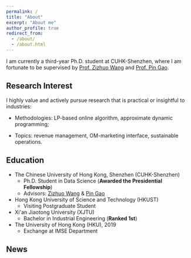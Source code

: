 ```yaml
---
permalink: /
title: "About"
excerpt: "About me"
author_profile: true
redirect_from: 
  - /about/
  - /about.html
---
```


I am currently a third-year Ph.D. student at CUHK-Shenzhen, where I am fortunate to be supervised by [Prof. Zizhuo Wang](https://mypage.cuhk.edu.cn/academics/wangzizhuo/) and [Prof. Pin Gao](https://myweb.cuhk.edu.cn/gaopin). 


## Research Interest 
I highly value and actively pursue research that is practical or insightful to industries:

* Methodologies: LP-based online algorithm, approximate dynamic programming;

* Topics: revenue management, OM-marketing interface, sustainable operations.

## Education
* The Chinese University of Hong Kong, Shenzhen (CUHK-Shenzhen)
  * Ph.D. Student in Data Science (**Awarded the Presidential Fellowship**)
  * Advisors: [Zizhuo Wang](https://mypage.cuhk.edu.cn/academics/wangzizhuo/) \& [Pin Gao](https://myweb.cuhk.edu.cn/gaopin)
* Hong Kong University of Science and Technology (HKUST)
  * Visiting Postgraduate Student
* Xi'an Jiaotong University (XJTU)
  * Bachelor in Industrial Engineering (**Ranked 1st**)
* The University of Hong Kong (HKU), 2019
  * Exchange at IMSE Department

## News
